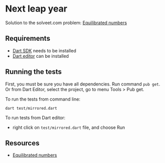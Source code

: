 # Next leap year

Solution to the solveet.com problem: 
[Equilibrated numbers]

## Requirements

- [Dart SDK](https://www.dartlang.org) needs to be installed
- [Dart editor](https://www.dartlang.org) can be installed

## Running the tests

First, you must be sure you have all dependencies. Run command `pub get`.
Or from Dart Editor, select the project, go to menu Tools > Pub get.

To run the tests from command line:

    dart test/mirrored.dart

To run tests from Dart editor:

- right click on `test/mirrored.dart` file, and choose Run

## Resources

- [Equilibrated numbers]

[Equilibrated numbers]: http://www.solveet.com
